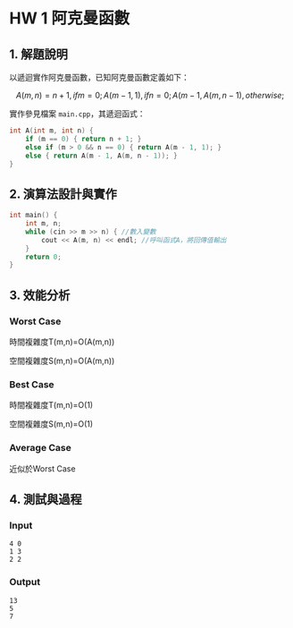 # HW 1 阿克曼函數

## 1. 解題說明

以遞迴實作阿克曼函數，已知阿克曼函數定義如下：

$$A(m,n) = { n+1 , if m=0 ; A(m-1,1) , if n=0 ; A(m-1,A(m,n-1) , otherwise ; }$$


實作參見檔案 `main.cpp`，其遞迴函式：

```cpp
int A(int m, int n) {
    if (m == 0) { return n + 1; }
    else if (m > 0 && n == 0) { return A(m - 1, 1); }
    else { return A(m - 1, A(m, n - 1)); }
}
```

## 2. 演算法設計與實作

```cpp
int main() {
    int m, n;
    while (cin >> m >> n) { //數入變數
        cout << A(m, n) << endl; //呼叫函式A，將回傳值輸出
    }
    return 0;
}
```

## 3. 效能分析

### Worst Case

時間複雜度T(m,n)=O(A(m,n))

空間複雜度S(m,n)=O(A(m,n))

### Best Case

時間複雜度T(m,n)=O(1)

空間複雜度S(m,n)=O(1)

### Average Case

近似於Worst Case

## 4. 測試與過程

### Input

```plain
4 0
1 3
2 2
```

### Output

```plain
13
5
7
```


